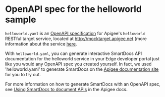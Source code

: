 # OpenAPI spec for the helloworld sample

`helloworld.yaml` is an [OpenAPI specification](https://openapis.org/) for Apigee's `helloworld` RESTful target service, located at http://mocktarget.apigee.net (more information about the service [here](https://github.com/apigee/api-platform-samples/tree/master/default-proxies/helloworld).

With `helloworld.yaml`, you can generate interactive SmartDocs API documentation for the helloworld service in your Edge developer portal just like you would any OpenAPI spec you created yourself. In fact, we used 'helloworld.yaml' to generate SmartDocs on the [Apigee documentation site](http://docs.apigee.com/api-services/content/hello-world-sample-proxy-api) for you to try out.

For more information on how to generate SmartDocs with an OpenAPI spec, see [Using SmartDocs to document APIs](http://docs.apigee.com/developer-services/content/using-smartdocs-document-apis) in the Apigee docs.


